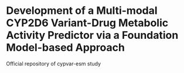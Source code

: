# Development of a Multi-modal CYP2D6 Variant-Drug Metabolic Activity Predictor via a Foundation Model-based Approach
Official repository of cypvar-esm study
